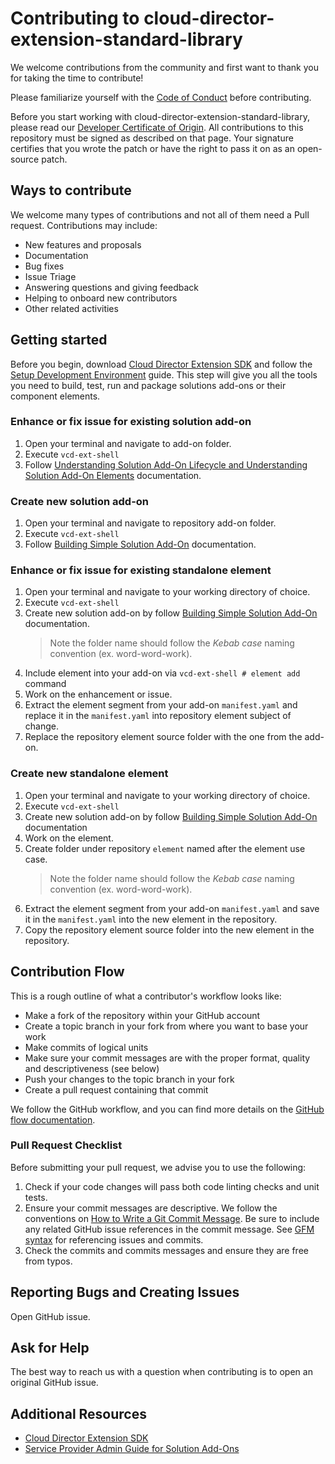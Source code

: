 # Contributing to cloud-director-extension-standard-library

We welcome contributions from the community and first want to thank you for taking the time to contribute!

Please familiarize yourself with the [Code of Conduct](https://github.com/vmware/.github/blob/main/CODE_OF_CONDUCT.md) before contributing.

Before you start working with cloud-director-extension-standard-library, please read our [Developer Certificate of Origin](https://cla.vmware.com/dco). All contributions to this repository must be signed as described on that page. Your signature certifies that you wrote the patch or have the right to pass it on as an open-source patch.

## Ways to contribute

We welcome many types of contributions and not all of them need a Pull request. Contributions may include:

* New features and proposals
* Documentation
* Bug fixes
* Issue Triage
* Answering questions and giving feedback
* Helping to onboard new contributors
* Other related activities

## Getting started

Before you begin, download [Cloud Director Extension SDK](https://developer.vmware.com/sdk/cloud-director-extension) and follow the [Setup Development Environment](https://developer.vmware.com/sdk/cloud-director-extension) guide. This step will give you all the tools you need to build, test, run and package solutions add-ons or their component elements.

### Enhance or fix issue for existing solution add-on
1. Open your terminal and navigate to add-on folder.
2. Execute `vcd-ext-shell`
3. Follow [Understanding Solution Add-On Lifecycle and Understanding Solution Add-On Elements](https://developer.vmware.com/sdk/cloud-director-extension) documentation.

### Create new solution add-on
1. Open your terminal and navigate to repository add-on folder.
2. Execute `vcd-ext-shell`
3. Follow [Building Simple Solution Add-On](https://developer.vmware.com/sdk/cloud-director-extension) documentation.


### Enhance or fix issue for existing standalone element
1. Open your terminal and navigate to your working directory of choice.
2. Execute `vcd-ext-shell`
3. Create new solution add-on by follow [Building Simple Solution Add-On](https://developer.vmware.com/sdk/cloud-director-extension) documentation.
   > Note the folder name should follow the *Kebab case* naming convention (ex. word-word-work).
4. Include element into your add-on via `vcd-ext-shell # element add` command
5. Work on the enhancement or issue.
6. Extract the element segment from your add-on `manifest.yaml` and replace it in the `manifest.yaml` into repository element subject of change.
7. Replace the repository element source folder with the one from the add-on.


### Create new standalone element
1. Open your terminal and navigate to your working directory of choice.
2. Execute `vcd-ext-shell`
3. Create new solution add-on by follow [Building Simple Solution Add-On](https://developer.vmware.com/sdk/cloud-director-extension) documentation
4. Work on the element.
5. Create folder under repository `element` named after the element use case.
   > Note the folder name should follow the *Kebab case* naming convention (ex. word-word-work).
6. Extract the element segment from your add-on `manifest.yaml` and save it in the `manifest.yaml` into the new element in the repository.
7. Copy the repository element source folder into the new element in the repository.

## Contribution Flow

This is a rough outline of what a contributor's workflow looks like:

* Make a fork of the repository within your GitHub account
* Create a topic branch in your fork from where you want to base your work
* Make commits of logical units
* Make sure your commit messages are with the proper format, quality and descriptiveness (see below)
* Push your changes to the topic branch in your fork
* Create a pull request containing that commit

We follow the GitHub workflow, and you can find more details on the [GitHub flow documentation](https://docs.github.com/en/get-started/quickstart/github-flow).

### Pull Request Checklist

Before submitting your pull request, we advise you to use the following:

1. Check if your code changes will pass both code linting checks and unit tests.
2. Ensure your commit messages are descriptive. We follow the conventions on [How to Write a Git Commit Message](http://chris.beams.io/posts/git-commit/). Be sure to include any related GitHub issue references in the commit message. See [GFM syntax](https://guides.github.com/features/mastering-markdown/#GitHub-flavored-markdown) for referencing issues and commits.
3. Check the commits and commits messages and ensure they are free from typos.

## Reporting Bugs and Creating Issues

Open GitHub issue.

## Ask for Help

The best way to reach us with a question when contributing is to open an original GitHub issue.

## Additional Resources

* [Cloud Director Extension SDK](https://developer.vmware.com/sdk/cloud-director-extension)
* [Service Provider Admin Guide for Solution Add-Ons](https://gitlab.eng.vmware.com/cloud-director-solutions/care-package-go-poc/-/tree/topic/tsimchev/STAR-6754/docs2#:~:text=Read%20the%20Service%20Provider%20Admin%20Guide%20for%20Solution%20Add%2DOns)

